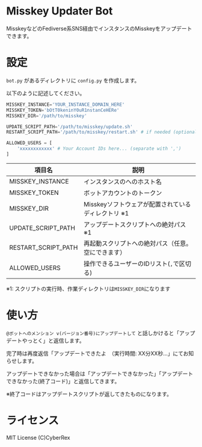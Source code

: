 # Misskey Updater Bot
MisskeyなどのFediverse系SNS経由でインスタンスのMisskeyをアップデートできます。

# 設定
`bot.py` があるディレクトリに `config.py` を作成します。

以下のように記述してください。

```python
MISSKEY_INSTANCE='YOUR_INSTANCE_DOMAIN_HERE'
MISSKEY_TOKEN='bOtT0keninY0uR1nstanCeHERe'
MISSKEY_DIR='/path/to/misskey'

UPDATE_SCRIPT_PATH='/path/to/misskey/update.sh'
RESTART_SCRIPT_PATH='/path/to/misskey/restart.sh' # if needed (optional, nullable)

ALLOWED_USERS = [
    'xxxxxxxxxxxx' # Your Account IDs here... (separate with ',')
]
```

|項目名|説明|
|------|------|
|MISSKEY_INSTANCE|インスタンスのへのホスト名|
|MISSKEY_TOKEN|ボットアカウントのトークン|
|MISSKEY_DIR|Misskeyソフトウェアが配置されているディレクトリ ※1|
|UPDATE_SCRIPT_PATH|アップデートスクリプトへの絶対パス ※1|
|RESTART_SCRIPT_PATH|再起動スクリプトへの絶対パス（任意。空にできます）|
|ALLOWED_USERS|操作できるユーザーのIDリスト(`,`で区切る)|

※1: スクリプトの実行時、作業ディレクトリは`MISSKEY_DIR`になります

# 使い方

`@ボットへのメンション v(バージョン番号)にアップデートして` と話しかけると「アップデートやっとく」と返信します。

完了時は再度返信「アップデートできたよ　（実行時間: XX分XX秒...」にてお知らせします。

アップデートできなかった場合は「アップデートできなかった」「アップデートできなかった(終了コード)」と返信してきます。

※終了コードはアップデートスクリプトが返してきたものになります。

# ライセンス
MIT License
(C)CyberRex
